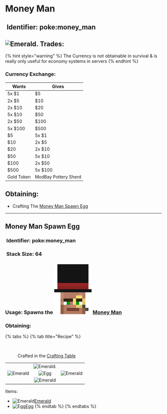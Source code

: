 # Money Man



## <img src="https://minecraft.wiki/images/Name_Tag_JE2_BE2.png?cbdc1" alt="" data-size="line"> Identifier: **poke:money\_man**

## <img src="https://minecraft.wiki/images/Emerald_JE3_BE3.png?4c5f3" alt="Emerald." data-size="line"> Trades:

{% hint style="warning" %}
The Currency is not obtainable in survival & is really only useful for economy systems in servers
{% endhint %}

### **Currency Exchange:**

| Wants      | Gives                |
| ---------- | -------------------- |
| 5x $1      | $5                   |
| 2x $5      | $10                  |
| 2x $10     | $20                  |
| 5x $10     | $50                  |
| 2x $50     | $100                 |
| 5x $100    | $500                 |
| $5         | 5x $1                |
| $10        | 2x $5                |
| $20        | 2x $10               |
| $50        | 5x $10               |
| $100       | 2x $50               |
| $500       | 5x $100              |
| Gold Token | ModBay Pottery Sherd |

## Obtaining:

* Crafting The [Money Man Spawn Egg](https://github.com/ItsMePok/PFE/wiki/Money-Man#money-man-spawn-egg)

***

## Money Man Spawn Egg

### <img src="https://minecraft.wiki/images/Name_Tag_JE2_BE2.png?cbdc1" alt="" data-size="line"> Identifier: poke:money\_man <a href="#identifier" id="identifier"></a>

### <img src="https://minecraft.wiki/images/Light_Gray_Bundle_JE1_BE1.png?b552e" alt="" data-size="line"> Stack Size: 64

### Usage: **Spawns the** <img src="https://github.com/ItsMePok/PFE/blob/wikiAssets/entity_icon/money_man.png?raw=true" alt="" data-size="line"> [Money Man](money-man.md)

### Obtaining:

{% tabs %}
{% tab title="Recipe" %}
<figure><img src="https://minecraft.wiki/images/thumb/Crafting_Table_JE4_BE3.png/150px-Crafting_Table_JE4_BE3.png?5767f" alt=""><figcaption><p>Crafted in the <a href="https://minecraft.wiki/w/Crafting_Table">Crafting Table</a></p></figcaption></figure>

|                                                                     |                                                                              |                                                                     |
| :-----------------------------------------------------------------: | :--------------------------------------------------------------------------: | :-----------------------------------------------------------------: |
|                                                                     |     ![Emerald.](https://minecraft.wiki/images/Emerald_JE3_BE3.png?4c5f3)     |                                                                     |
| ![Emerald](https://minecraft.wiki/images/Emerald_JE3_BE3.png?4c5f3) | ![Egg](https://minecraft.wiki/images/Egg_JE2_BE2.png?495d9\&format=original) | ![Emerald](https://minecraft.wiki/images/Emerald_JE3_BE3.png?4c5f3) |
|                                                                     |      ![Emerald](https://minecraft.wiki/images/Emerald_JE3_BE3.png?4c5f3)     |                                                                     |

Items:

* <img src="https://minecraft.wiki/images/Emerald_JE3_BE3.png?4c5f3" alt="Emerald" data-size="line">[Emerald](https://minecraft.wiki/w/Emerald)
* <img src="https://minecraft.wiki/images/Egg_JE2_BE2.png?495d9&#x26;format=original" alt="Egg" data-size="line">[Egg](https://minecraft.wiki/w/Egg)
{% endtab %}
{% endtabs %}
